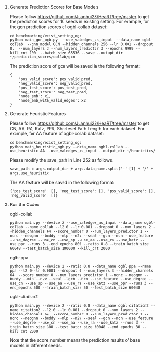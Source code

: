 1. Generate Prediction Scores for Base Models
   
	Please follow https://github.com/Juanhui28/HeaRT/tree/master to get the prediction scores for 10 seeds in existing setting. For example, for the gcn prediction scores of ogbl-collab dataset:
	```
	cd benchmarking/exist_setting_ogb
	python main_gnn_ogb.py  --use_valedges_as_input  --data_name ogbl-collab  --gnn_model GCN --hidden_channels 256 --lr 0.001 --dropout 0.  --num_layers 3 --num_layers_predictor 3 --epochs 9999 --kill_cnt 100  --batch_size 65536 --save --outupt_dir ~/prediction_socres/collab/gcn
	```
  	The prediction score of gcn will be saved in the following format:
  	```
	{
		'pos_valid_score': pos_valid_pred,
		'neg_valid_score': neg_valid_pred,
		'pos_test_score': pos_test_pred,
		'neg_test_score': neg_test_pred,
		'node_emb': x1,
		'node_emb_with_valid_edges': x2
   }
  	```
2. Generate Heuristic Features
   
	Please follow https://github.com/Juanhui28/HeaRT/tree/master to get CN, AA, RA, Katz, PPR, Shorteset Path Length for each dataset. For example, for AA feature of ogbl-collab dataset:
	```
 	cd benchmarking/exist_setting_ogb
 	python main_heuristic_ogb.py --data_name ogbl-collab --use_heuristic AA --use_valedges_as_input --output_dir ~/heuristics/
 	```
 	Please modify the save_path in Line 252 as follows,
	```	
 	save_path = args.output_dir + args.data_name.split('-')[1] + '/' + args.use_heuristic
 	```
   	The AA feature will be saved in the following format:
  	```
	{'pos_test_score': [], 'neg_test_score': [], 'pos_valid_score': [], 'neg_valid_score': []}
  	```
4. Run the Codes
   
	ogbl-collab
	```
	python main.py --device 2 --use_valedges_as_input --data_name ogbl-collab --name collab --l2 0 --lr 0.001 --dropout 0 --num_layers 2 --hidden_channels 64 --score_number 0 --num_layers_predictor 1 --ncnc --neognn --buddy --mlp --n2v --seal --gcn --ncn --use_feature --use_degree --use_cn --use_sp --use_aa --use_ra --use_katz --use_ppr --runs 3 --end_epochs 800 --ratio 0.8 --train_batch_size 60048 --test_batch_size 100000 --kill_cnt 2000 
	```
	oglb-ppa
	```
	python main.py --device 2 --ratio 0.8 --data_name ogbl-ppa --name ppa --l2 0--lr 0.0001 --dropout 0 --num_layers 3 --hidden_channels 64  --score_number 0 --num_layers_predictor 1 --ncnc --neognn --buddy --mlp --n2v --seal --gcn --ncn --use_feature --use_degree --use_cn --use_sp --use_aa --use_ra --use_katz --use_ppr --runs 3 --end_epochs 500 --train_batch_size 50 --test_batch_size 60048 
	 ```
	ogbl-citation2
	```
 	python main.py --device 2 --ratio 0.8 --data_name ogbl-citation2 --name citation2 --l2 0 --lr 0.001 --dropout 0 --num_layers 2 --hidden_channels 64  --score_number 0 --num_layers_predictor 1 --ncnc --neognn --buddy --mlp --n2v --seal --gcn --ncn --use_feature --use_degree --use_cn --use_aa --use_ra --use_katz --runs 3 --train_batch_size 300 --test_batch_size 60048 --end_epochs 30 --kill_cnt 2000 
	```
     
    Note that the score_number means the prediction results of base models in different seeds.
